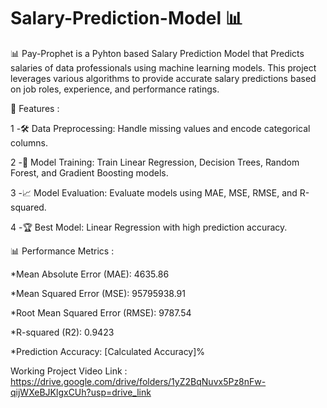 # Salary-Prediction-Model 📊

📊 Pay-Prophet is a Pyhton based Salary Prediction Model that Predicts salaries of data professionals using machine learning models. This project leverages various algorithms to provide accurate salary predictions based on job roles, experience, and performance ratings.

🔧 Features : 

1 -🛠 Data Preprocessing: Handle missing values and encode categorical columns.

2 -🤖 Model Training: Train Linear Regression, Decision Trees, Random Forest, and Gradient Boosting models.

3 -📈 Model Evaluation: Evaluate models using MAE, MSE, RMSE, and R-squared.

4 -🏆 Best Model: Linear Regression with high prediction accuracy.



📊 Performance Metrics : 

*Mean Absolute Error (MAE): 4635.86

*Mean Squared Error (MSE): 95795938.91

*Root Mean Squared Error (RMSE): 9787.54

*R-squared (R2): 0.9423

*Prediction Accuracy: [Calculated Accuracy]%



Working Project Video Link : https://drive.google.com/drive/folders/1yZ2BqNuvx5Pz8nFw-qijWXeBJKlgxCUh?usp=drive_link
